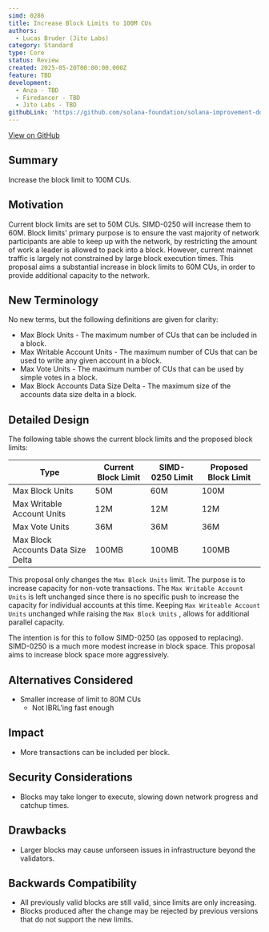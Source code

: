 ```yaml
---
simd: 0286
title: Increase Block Limits to 100M CUs
authors:
  - Lucas Bruder (Jito Labs)
category: Standard
type: Core
status: Review
created: 2025-05-20T00:00:00.000Z
feature: TBD
development:
  - Anza - TBD
  - Firedancer - TBD
  - Jito Labs - TBD
githubLink: 'https://github.com/solana-foundation/solana-improvement-documents/pull/286'
---
```

[View on GitHub](https://github.com/solana-foundation/solana-improvement-documents/pull/286)


## Summary

Increase the block limit to 100M CUs.

## Motivation

Current block limits are set to 50M CUs. SIMD-0250 will increase them to 60M.
Block limits' primary purpose is to ensure the vast majority of network
participants are able to keep up with the network, by restricting the amount of
work a leader is allowed to pack into a block. However, current mainnet traffic
is largely not constrained by large block execution times. This proposal aims a
substantial increase in block limits to 60M CUs, in order to provide additional
capacity to the network.

## New Terminology

No new terms, but the following definitions are given for clarity:

- Max Block Units - The maximum number of CUs that can be included in a block.
- Max Writable Account Units - The maximum number of CUs that can be used to
  write any given account in a block.
- Max Vote Units - The maximum number of CUs that can be used by simple votes
  in a block.
- Max Block Accounts Data Size Delta - The maximum size of the accounts data
  size delta in a block.

## Detailed Design

The following table shows the current block limits and the proposed block
limits:

| Type | Current Block Limit | SIMD-0250 Limit | Proposed Block Limit |
|------|-----|---------------|---------------------|
| Max Block Units | 50M | 60M | 100M |
| Max Writable Account Units | 12M | 12M  | 12M |
| Max Vote Units | 36M | 36M  | 36M  |
| Max Block Accounts Data Size Delta | 100MB | 100MB | 100MB |

This proposal only changes the `Max Block Units` limit.
The purpose is to increase capacity for non-vote transactions.
The `Max Writable Account Units` is left unchanged since there is no specific
push to increase the capacity for individual accounts at this time.
Keeping `Max Writeable Account Units` unchanged while raising the
`Max Block Units` , allows for additional parallel capacity.

The intention is for this to follow SIMD-0250 (as opposed to replacing).
SIMD-0250 is a much more modest increase in block space. This proposal 
aims to increase block space more aggressively.

## Alternatives Considered

- Smaller increase of limit to 80M CUs
    - Not IBRL'ing fast enough

## Impact

- More transactions can be included per block.

## Security Considerations

- Blocks may take longer to execute, slowing down network progress and catchup times.

## Drawbacks

- Larger blocks may cause unforseen issues in infrastructure beyond the
  validators.

## Backwards Compatibility

- All previously valid blocks are still valid, since limits are only
  increasing.
- Blocks produced after the change may be rejected by previous versions that do
  not support the new limits.
